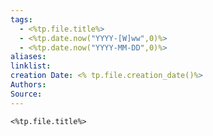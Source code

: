 ```yaml
---
tags:
  - <%tp.file.title%>
  - <%tp.date.now("YYYY-[W]ww",0)%>
  - <%tp.date.now("YYYY-MM-DD",0)%>
aliases: 
linklist: 
creation Date: <% tp.file.creation_date()%>
Authors: 
Source:
---
```


```ad-quote
<%tp.file.title%>

```

